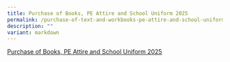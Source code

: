 ```yaml
---
title: Purchase of Books, PE Attire and School Uniform 2025
permalink: /purchase-of-text-and-workbooks-pe-attire-and-school-uniform-2022/
description: ""
variant: markdown
---
```

[Purchase of Books, PE Attire and School Uniform 2025](/useful-links/parents/purchase-of-text-and-workbooks-pe-attire-and-school-uniform-2025/)